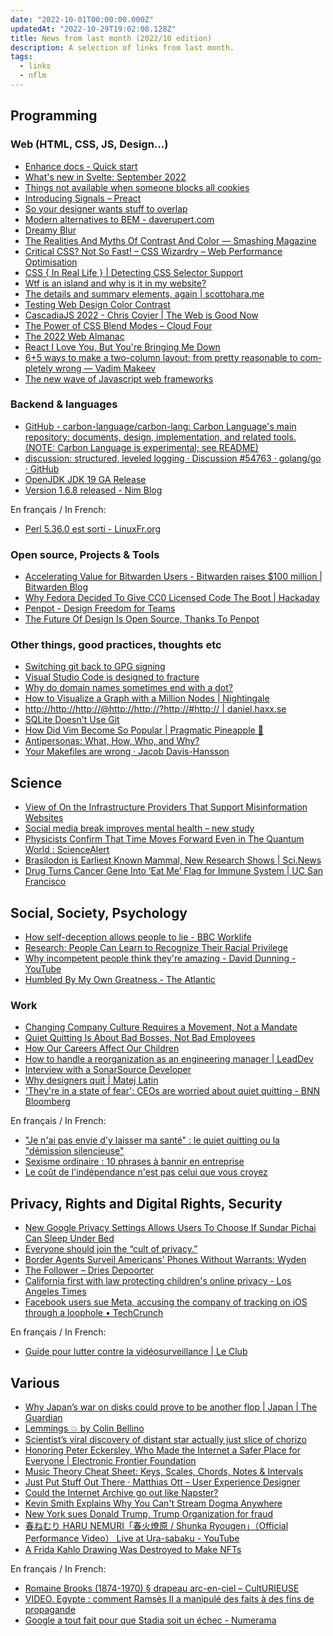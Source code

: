 ```yaml
---
date: "2022-10-01T00:00:00.000Z"
updatedAt: "2022-10-29T19:02:08.128Z"
title: News from last month (2022/10 edition)
description: A selection of links from last month.
tags:
  - links
  - nflm
---
```


## Programming

### Web (HTML, CSS, JS, Design...)

- [Enhance docs - Quick start](https://enhance.dev/) <!-- TAGS: 2022-09,dev,web -->
- [What's new in Svelte: September 2022](https://svelte.dev/blog/whats-new-in-svelte-september-2022) <!-- TAGS: 2022-09,dev,web -->
- [Things not available when someone blocks all cookies](https://blog.tomayac.com/2022/08/30/things-not-available-when-someone-blocks-all-cookies/) <!-- TAGS: 2022-09,dev,web -->
- [Introducing Signals – Preact](https://preactjs.com/blog/introducing-signals/) <!-- TAGS: 2022-09,dev,web -->
- [So your designer wants stuff to overlap](https://chenhuijing.com/blog/so-your-designer-wants-stuff-to-overlap) <!-- TAGS: 2022-09,dev,web -->
- [Modern alternatives to BEM - daverupert.com](https://daverupert.com/2022/08/modern-alternatives-to-bem/) <!-- TAGS: 2022-09,dev,web -->
- [Dreamy Blur](https://yuanchuan.dev/dreamy-blur) <!-- TAGS: 2022-09,dev,web -->
- [The Realities And Myths Of Contrast And Color — Smashing Magazine](https://www.smashingmagazine.com/2022/09/realities-myths-contrast-color/) <!-- TAGS: 2022-09,dev,web -->
- [Critical CSS? Not So Fast! – CSS Wizardry – Web Performance Optimisation](https://csswizardry.com/2022/09/critical-css-not-so-fast/) <!-- TAGS: 2022-09,dev,web -->
- [CSS { In Real Life } | Detecting CSS Selector Support](https://css-irl.info/detecting-css-selector-support/) <!-- TAGS: 2022-09,css,dev,web -->
- [Wtf is an island and why is it in my website?](https://rachsmith.com/wtf-is-an-island/) <!-- TAGS: 2022-09,dev,web -->
- [The details and summary elements, again | scottohara.me](https://www.scottohara.me//blog/2022/09/12/details-summary.html) <!-- TAGS: 2022-09,dev,web -->
- [Testing Web Design Color Contrast](https://web.dev/testing-web-design-color-contrast/) <!-- TAGS: 2022-09,dev,web -->
- [CascadiaJS 2022 - Chris Coyier | The Web is Good Now](https://2022.cascadiajs.com/speakers/chris-coyier) <!-- TAGS: 2022-09,dev,web -->
- [The Power of CSS Blend Modes – Cloud Four](https://cloudfour.com/thinks/the-power-of-css-blend-modes/) <!-- TAGS: 2022-09,css,dev,web -->
- [The 2022 Web Almanac](https://almanac.httparchive.org/en/2022/) <!-- TAGS: 2022-09,dev,web -->
- [React I Love You, But You're Bringing Me Down](https://marmelab.com/blog/2022/09/20/react-i-love-you.html) <!-- TAGS: 2022-09,dev,web -->
- [6+5 ways to make a two-column layout: from pretty reasonable to com­pletely wrong — Vadim Makeev](https://pepelsbey.dev/articles/two-columns/) <!-- TAGS: 2022-09,dev,web -->
- [The new wave of Javascript web frameworks](https://frontendmastery.com/posts/the-new-wave-of-javascript-web-frameworks/) <!-- TAGS: 2022-09,dev,web -->

### Backend & languages

- [GitHub - carbon-language/carbon-lang: Carbon Language's main repository: documents, design, implementation, and related tools. (NOTE: Carbon Language is experimental; see README)](https://github.com/carbon-language/carbon-lang) <!-- TAGS: 2022-09,backend,dev -->
- [discussion: structured, leveled logging · Discussion #54763 · golang/go · GitHub](https://github.com/golang/go/discussions/54763) <!-- TAGS: 2022-09,backend,dev,golang -->
- [OpenJDK JDK 19 GA Release](https://jdk.java.net/19/) <!-- TAGS: 2022-09,backend,dev -->
- [Version 1.6.8 released - Nim Blog](https://nim-lang.org/blog/2022/09/27/version-168-released.html) <!-- TAGS: 2022-09,backend,dev -->

En français / In French:

- [Perl 5.36.0 est sorti - LinuxFr.org](https://linuxfr.org/news/perl-5-36-0-est-sorti) <!-- TAGS: 2022-09,backend,dev,fr -->

### Open source, Projects & Tools

- [Accelerating Value for Bitwarden Users - Bitwarden raises $100 million | Bitwarden Blog](https://bitwarden.com/blog/accelerating-value-for-bitwarden-users-bitwarden-raises-usd100-million/) <!-- TAGS: 2022-09,opensource -->
- [Why Fedora Decided To Give CC0 Licensed Code The Boot | Hackaday](https://hackaday.com/2022/07/29/why-fedora-decided-to-give-cc0-licensed-code-the-boot/) <!-- TAGS: 2022-09,opensource -->
- [Penpot - Design Freedom for Teams](https://penpot.app/) <!-- TAGS: 2022-09,opensource -->
- [The Future Of Design Is Open Source, Thanks To Penpot](https://prototypr.io/post/future-design-open-source-figma) <!-- TAGS: 2022-09,opensource -->

### Other things, good practices, thoughts etc

- [Switching git back to GPG signing](https://sethmlarson.dev/blog/switching-git-back-to-gpg-signing) <!-- TAGS: 2022-09,dev,various -->
- [Visual Studio Code is designed to fracture](https://ghuntley.com/fracture/) <!-- TAGS: 2022-09,dev,various -->
- [Why do domain names sometimes end with a dot?](https://jvns.ca/blog/2022/09/12/why-do-domain-names-end-with-a-dot-/) <!-- TAGS: 2022-09,dev,various -->
- [How to Visualize a Graph with a Million Nodes | Nightingale](https://nightingaledvs.com/how-to-visualize-a-graph-with-a-million-nodes/) <!-- TAGS: 2022-09,dev,various -->
- [http://http://http://@http://http://?http://#http:// | daniel.haxx.se](https://daniel.haxx.se/blog/2022/09/08/http-http-http-http-http-http-http/) <!-- TAGS: 2022-09,dev,various -->
- [SQLite Doesn't Use Git](https://matt-rickard.com/sqlite-doesnt-use-git) <!-- TAGS: 2022-09,dev,various -->
- [How Did Vim Become So Popular | Pragmatic Pineapple 🍍](https://pragmaticpineapple.com/how-did-vim-become-so-popular/) <!-- TAGS: 2022-09,dev,various -->
- [Antipersonas: What, How, Who, and Why?](https://www.nngroup.com/articles/antipersonas-what-how/) <!-- TAGS: 2022-09,dev,various -->
- [Your Makefiles are wrong · Jacob Davis-Hansson](https://tech.davis-hansson.com/p/make/) <!-- TAGS: 2022-09,dev,various -->

## Science

- [View of On the Infrastructure Providers That Support Misinformation Websites](https://ojs.aaai.org/index.php/ICWSM/article/view/19292/19064) <!-- TAGS: 2022-09,science -->
- [Social media break improves mental health – new study](https://www.bath.ac.uk/announcements/social-media-break-improves-mental-health-new-study/) <!-- TAGS: 2022-09,science -->
- [Physicists Confirm That Time Moves Forward Even in The Quantum World : ScienceAlert](https://www.sciencealert.com/physicists-confirm-that-time-moves-forward-even-in-the-quantum-world) <!-- TAGS: 2022-09,science -->
- [Brasilodon is Earliest Known Mammal, New Research Shows | Sci.News](https://www.sci.news/paleontology/brasilodon-earliest-mammal-11171.html) <!-- TAGS: 2022-09,science -->
- [Drug Turns Cancer Gene Into ‘Eat Me’ Flag for Immune System | UC San Francisco](https://www.ucsf.edu/news/2022/09/423661/drug-turns-cancer-gene-eat-me-flag-immune-system) <!-- TAGS: 2022-09,science -->

## Social, Society, Psychology

- [How self-deception allows people to lie - BBC Worklife](https://www.bbc.com/worklife/article/20220525-how-self-deception-allows-people-to-lie) <!-- TAGS: 2022-09,social -->
- [Research: People Can Learn to Recognize Their Racial Privilege](https://hbr.org/2022/08/research-people-can-learn-to-recognize-their-racial-privilege) <!-- TAGS: 2022-09,social -->
- [Why incompetent people think they're amazing - David Dunning - YouTube](https://www.youtube.com/watch?v=pOLmD_WVY-E) <!-- TAGS: 2022-09,social -->
- [Humbled By My Own Greatness - The Atlantic](https://www.theatlantic.com/ideas/archive/2022/07/humility-tweet-self-promotion/661444/) <!-- TAGS: 2022-09,social -->

### Work

- [Changing Company Culture Requires a Movement, Not a Mandate](https://hbr.org/2017/06/changing-company-culture-requires-a-movement-not-a-mandate) <!-- TAGS: 2022-09,work -->
- [Quiet Quitting Is About Bad Bosses, Not Bad Employees](https://hbr.org/2022/08/quiet-quitting-is-about-bad-bosses-not-bad-employees) <!-- TAGS: 2022-09,work -->
- [How Our Careers Affect Our Children](https://hbr.org/2018/11/how-our-careers-affect-our-children) <!-- TAGS: 2022-09,work -->
- [How to handle a reorganization as an engineering manager | LeadDev](https://leaddev.com/managing-time-crisis/how-handle-reorganization-engineering-manager) <!-- TAGS: 2022-09,work -->
- [Interview with a SonarSource Developer](https://blog.sonarsource.com/interview-with-a-sonarsource-developer/) <!-- TAGS: 2022-09,work -->
- [Why designers quit | Matej Latin](https://matejlatin.com/blog/2022/09/19/why-designers-quit/) <!-- TAGS: 2022-09,work -->
- ['They're in a state of fear': CEOs are worried about quiet quitting - BNN Bloomberg](https://www.bnnbloomberg.ca/they-re-in-a-state-of-fear-ceos-are-worried-about-quiet-quitting-1.1822866) <!-- TAGS: 2022-09,work -->

En français / In French:

- ["Je n'ai pas envie d'y laisser ma santé" : le quiet quitting ou la "démission silencieuse"](https://www.radiofrance.fr/franceculture/podcasts/les-enjeux-des-reseaux-sociaux/reseaux-sociaux-du-mardi-30-aout-2022-1955377) <!-- TAGS: 2022-09,fr,work -->
- [Sexisme ordinaire : 10 phrases à bannir en entreprise](https://www.welcometothejungle.com/fr/collections/workers/travail-entreprise-egalite-hommes-femmes/articles/phrases-sexisme-ordinaire-entreprise) <!-- TAGS: 2022-09,fr,work -->
- [Le coût de l'indépendance n'est pas celui que vous croyez](https://www.linkedin.com/pulse/le-co%25C3%25BBt-de-lind%25C3%25A9pendance-nest-pas-celui-que-vous-croyez-vaccaro/) <!-- TAGS: 2022-09,fr,work -->

## Privacy, Rights and Digital Rights, Security

- [New Google Privacy Settings Allows Users To Choose If Sundar Pichai Can Sleep Under Bed](https://www.theonion.com/new-google-privacy-settings-allows-users-to-choose-if-s-1849410943) <!-- TAGS: 2022-09,rights -->
- [Everyone should join the “cult of privacy.”](https://slate.com/technology/2022/09/fog-data-science-eff-cult-of-privacy.html) <!-- TAGS: 2022-09,privacy,rights -->
- [Border Agents Surveil Americans' Phones Without Warrants: Wyden](https://gizmodo.com/border-patrol-surveillance-cell-data-no-warrants-1849540504) <!-- TAGS: 2022-09,privacy,rights -->
- [The Follower – Dries Depoorter](https://driesdepoorter.be/thefollower/) <!-- TAGS: 2022-09,privacy,rights -->
- [California first with law protecting children's online privacy - Los Angeles Times](https://www.latimes.com/business/story/2022-09-15/california-first-with-law-protecting-childrens-online-privacy) <!-- TAGS: 2022-09,privacy,rights -->
- [Facebook users sue Meta, accusing the company of tracking on iOS through a loophole • TechCrunch](https://techcrunch.com/2022/09/22/meta-lawsuit-ios-privacy/) <!-- TAGS: 2022-09,privacy,rights -->

En français / In French:

- [Guide pour lutter contre la vidéosurveillance | Le Club](https://blogs.mediapart.fr/la-quadrature-du-net/blog/160922/guide-pour-lutter-contre-la-videosurveillance) <!-- TAGS: 2022-09,fr,privacy,rights -->

## Various

- [Why Japan’s war on disks could prove to be another flop | Japan | The Guardian](https://www.theguardian.com/world/2022/sep/01/japan-digital-minister-declares-war-on-floppy-discs) <!-- TAGS: 2022-09,various -->
- [Lemmings 💥 by Colin Bellino](https://colinbellino.itch.io/lemmings) <!-- TAGS: 2022-09,various -->
- [Scientist’s viral discovery of distant star actually just slice of chorizo](https://www.esquireme.com/news/planet-sized-chorizo-discovered-scientist) <!-- TAGS: 2022-09,various -->
- [Honoring Peter Eckersley, Who Made the Internet a Safer Place for Everyone | Electronic Frontier Foundation](https://www.eff.org/deeplinks/2022/09/honoring-peter-eckersley-who-made-internet-safer-place-everyone) <!-- TAGS: 2022-09,various -->
- [Music Theory Cheat Sheet: Keys, Scales, Chords, Notes & Intervals](https://muted.io/cheat-sheet/) <!-- TAGS: 2022-09,various -->
- [Just Put Stuff Out There · Matthias Ott – User Experience Designer](https://matthiasott.com/notes/just-put-stuff-out-there) <!-- TAGS: 2022-09,various -->
- [Could the Internet Archive go out like Napster?](https://slate.com/technology/2022/09/internet-archive-national-emergency-library-lawsuit.html) <!-- TAGS: 2022-09,various -->
- [Kevin Smith Explains Why You Can't Stream Dogma Anywhere](https://www.thewrap.com/why-isnt-dogma-streaming-kevin-smith/) <!-- TAGS: 2022-09,various -->
- [New York sues Donald Trump, Trump Organization for fraud](https://www.cnbc.com/2022/09/21/new-york-sues-donald-trump-company-and-family-members-over-widespread-fraud-claims-seeks-at-least-250-million-in-penalties.html) <!-- TAGS: 2022-09,various -->
- [春ねむり HARU NEMURI「春火燎原 / Shunka Ryougen」（Official Performance Video） Live at Ura-sabaku - YouTube](https://www.youtube.com/watch?v=726ywGa8N6w) <!-- TAGS: 2022-09,various -->
- [A Frida Kahlo Drawing Was Destroyed to Make NFTs](https://www.vice.com/en/article/aken7k/rida-kahlo-nft-mexico) <!-- TAGS: 2022-09,various -->

En français / In French:

- [Romaine Brooks (1874-1970) § drapeau arc-en-ciel – CultURIEUSE](https://culturieuse.blog/2015/06/27/romaine-brooks-1874-1970-%C2%A7-drapeau-arc-en-ciel/) <!-- TAGS: 2022-09,fr,various -->
- [VIDEO. Egypte : comment Ramsès II a manipulé des faits à des fins de propagande](https://www.francetvinfo.fr/culture/patrimoine/archeologie/video-egypte-comment-ramsesii-a-manipule-des-faits-a-des-fins-de-propagande_5360452.html#xtor=EPR-555-%5Bnewsletterquotidienne%5D-20220925&pid=726375-1620842410-412cfb59) <!-- TAGS: 2022-09,fr,various -->
- [Google a tout fait pour que Stadia soit un échec - Numerama](https://www.numerama.com/pop-culture/1130296-google-a-tout-fait-pour-que-stadia-soit-un-echec.html) <!-- TAGS: 2022-09,fr,various -->
